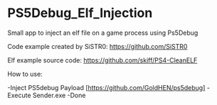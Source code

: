 # PS5Debug_Elf_Injection

Small app to inject an elf file on a game process using Ps5Debug

Code example created by SiSTR0: https://github.com/SiSTR0

Elf example source code: https://github.com/skiff/PS4-CleanELF

How to use:

-Inject PS5debug Payload [https://github.com/GoldHEN/ps5debug]
-Execute Sender.exe
-Done
